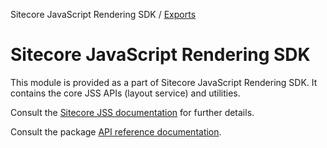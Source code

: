 Sitecore JavaScript Rendering SDK / [Exports](modules.md)

# Sitecore JavaScript Rendering SDK 

This module is provided as a part of Sitecore JavaScript Rendering SDK. It contains the core JSS APIs (layout service) and utilities.

Consult the [Sitecore JSS documentation](https://jss.sitecore.com) for further details.

Consult the package [API reference documentation](../../docs/ref/sitecore-jss/).
